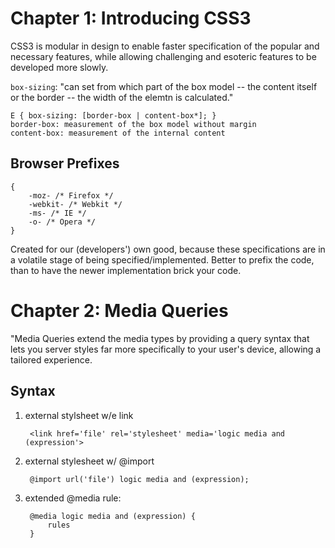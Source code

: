 # Chapter 1: Introducing CSS3 #

CSS3 is modular in design to enable faster specification of the popular and necessary features, while allowing challenging and esoteric features to be developed more slowly.

`box-sizing`: "can set from which part of the box model -- the content itself or the border -- the width of the elemtn is calculated."

	E { box-sizing: [border-box | content-box*]; }
	border-box: measurement of the box model without margin
	content-box: measurement of the internal content

## Browser Prefixes ##

	{
		-moz- /* Firefox */
		-webkit- /* Webkit */
		-ms- /* IE */
		-o- /* Opera */
	}

Created for our (developers') own good, because these specifications are in a volatile stage of being specified/implemented.  Better to prefix the code, than to have the newer
implementation brick your code.

# Chapter 2: Media Queries #

"Media Queries extend the media types by providing a query syntax that lets you server styles far more specifically to your user's device, allowing a tailored experience.

## Syntax ##

1. external stylsheet w/e link

		<link href='file' rel='stylesheet' media='logic media and (expression'>

2. external stylesheet w/ @import

		@import url('file') logic media and (expression);

3. extended @media rule:

		@media logic media and (expression) {
			rules
		}

